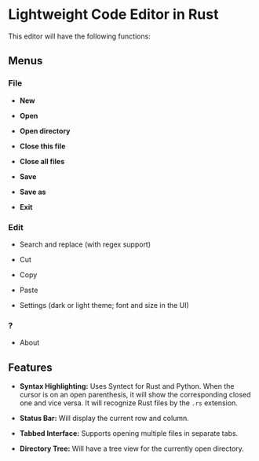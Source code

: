 # Lightweight Code Editor in Rust

This editor will have the following functions:

## Menus

### File

*   **New**

*   **Open**

*   **Open directory**

*   **Close this file**

*   **Close all files**

*   **Save**

*   **Save as**

*   **Exit**

### Edit

*   Search and replace (with regex support)

*   Cut

*   Copy

*   Paste

*   Settings (dark or light theme; font and size in the UI)

### ?

*   About

## Features

*   **Syntax Highlighting:** Uses Syntect for Rust and Python. When the cursor is on an open parenthesis, it will show the corresponding closed one and vice versa. It will recognize Rust files by the `.rs` extension.

*   **Status Bar:** Will display the current row and column.

*   **Tabbed Interface:** Supports opening multiple files in separate tabs.

*   **Directory Tree:** Will have a tree view for the currently open directory.
